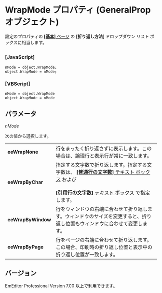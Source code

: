 # WrapMode プロパティ (GeneralProp オブジェクト)

設定のプロパティの [**\[基本\]** ページ](../../dlg/properties/general/index) の
**\[折り返し方法\]** ドロップダウン リスト ボックスに相当します。

## 

### \[JavaScript\]

```
nMode = object.WrapMode;
object.WrapMode = nMode;
```

### \[VBScript\]

```
nMode = object.WrapMode
object.WrapMode = nMode
```

## パラメータ

_nMode_

次の値から選択します。

|     |     |
| --- | --- |
| **eeWrapNone** | 行をまったく折り返さずに表示します。この場合は、論理行と表示行が常に一致します。 |
| **eeWrapByChar** | 指定する文字数で折り返します。指定する文字数は、 [**\[普通行の文字数\]** テキスト ボックス](../../dlg/properties/general/index) および <br> <br> [**\[引用行の文字数\]** テキスト ボックス](../../dlg/properties/general/index) で指定します。 |
| **eeWrapByWindow** | 行をウィンドウの右端に合わせて折り返します。ウィンドウのサイズを変更すると、折り返し位置もウィンドウに合わせて変更します。 |
| **eeWrapByPage** | 行をページの右端に合わせて折り返します。この場合、印刷時の折り返し位置と表示中の折り返し位置が一致します。 |

## バージョン

EmEditor Professional Version 7.00 以上で利用できます。
